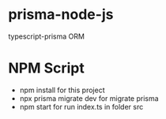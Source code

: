 # prisma-node-js
 typescript-prisma ORM 

# NPM Script 
- npm install for this project
- npx prisma migrate dev for migrate prisma 
- npm start for run index.ts in folder src

